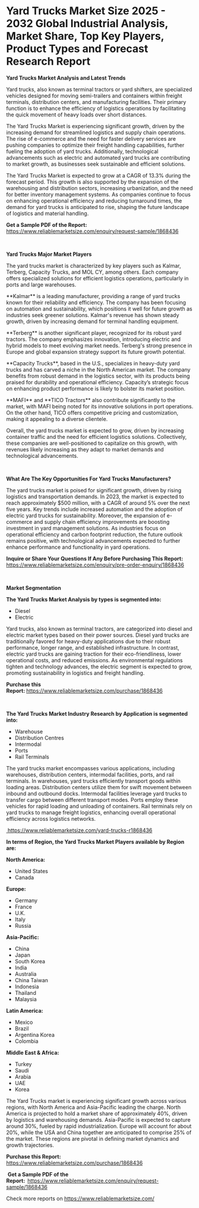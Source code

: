 <p><h1>Yard Trucks Market Size 2025 - 2032 Global Industrial Analysis, Market Share, Top Key Players, Product Types and Forecast Research Report</h1></p><p><strong>Yard Trucks Market Analysis and Latest Trends</strong></p>
<p><p>Yard trucks, also known as terminal tractors or yard shifters, are specialized vehicles designed for moving semi-trailers and containers within freight terminals, distribution centers, and manufacturing facilities. Their primary function is to enhance the efficiency of logistics operations by facilitating the quick movement of heavy loads over short distances.</p><p>The Yard Trucks Market is experiencing significant growth, driven by the increasing demand for streamlined logistics and supply chain operations. The rise of e-commerce and the need for faster delivery services are pushing companies to optimize their freight handling capabilities, further fueling the adoption of yard trucks. Additionally, technological advancements such as electric and automated yard trucks are contributing to market growth, as businesses seek sustainable and efficient solutions.</p><p>The Yard Trucks Market is expected to grow at a CAGR of 13.3% during the forecast period. This growth is also supported by the expansion of the warehousing and distribution sectors, increasing urbanization, and the need for better inventory management systems. As companies continue to focus on enhancing operational efficiency and reducing turnaround times, the demand for yard trucks is anticipated to rise, shaping the future landscape of logistics and material handling.</p></p>
<p><strong>Get a Sample PDF of the Report:&nbsp;</strong> <a href="https://www.reliablemarketsize.com/enquiry/request-sample/1868436?utm_campaign=3516&utm_medium=2&utm_source=Github&utm_content=ia&utm_term=08042025&utm_id=yard-trucks">https://www.reliablemarketsize.com/enquiry/request-sample/1868436</a></p>
<p>&nbsp;</p>
<p><strong>Yard Trucks Major Market Players</strong></p>
<p><p>The yard trucks market is characterized by key players such as Kalmar, Terberg, Capacity Trucks, and MOL CY, among others. Each company offers specialized solutions for efficient logistics operations, particularly in ports and large warehouses. </p><p>**Kalmar** is a leading manufacturer, providing a range of yard trucks known for their reliability and efficiency. The company has been focusing on automation and sustainability, which positions it well for future growth as industries seek greener solutions. Kalmar's revenue has shown steady growth, driven by increasing demand for terminal handling equipment.</p><p>**Terberg** is another significant player, recognized for its robust yard tractors. The company emphasizes innovation, introducing electric and hybrid models to meet evolving market needs. Terberg's strong presence in Europe and global expansion strategy support its future growth potential.</p><p>**Capacity Trucks**, based in the U.S., specializes in heavy-duty yard trucks and has carved a niche in the North American market. The company benefits from robust demand in the logistics sector, with its products being praised for durability and operational efficiency. Capacity’s strategic focus on enhancing product performance is likely to bolster its market position.</p><p>**MAFI** and **TICO Tractors** also contribute significantly to the market, with MAFI being noted for its innovative solutions in port operations. On the other hand, TICO offers competitive pricing and customization, making it appealing to a diverse clientele.</p><p>Overall, the yard trucks market is expected to grow, driven by increasing container traffic and the need for efficient logistics solutions. Collectively, these companies are well-positioned to capitalize on this growth, with revenues likely increasing as they adapt to market demands and technological advancements.</p></p>
<p>&nbsp;</p>
<p><strong>What Are The Key Opportunities For Yard Trucks Manufacturers?</strong></p>
<p><p>The yard trucks market is poised for significant growth, driven by rising logistics and transportation demands. In 2023, the market is expected to reach approximately $500 million, with a CAGR of around 5% over the next five years. Key trends include increased automation and the adoption of electric yard trucks for sustainability. Moreover, the expansion of e-commerce and supply chain efficiency improvements are boosting investment in yard management solutions. As industries focus on operational efficiency and carbon footprint reduction, the future outlook remains positive, with technological advancements expected to further enhance performance and functionality in yard operations.</p></p>
<p><strong>Inquire or Share Your Questions If Any Before Purchasing This Report:</strong> <a href="https://www.reliablemarketsize.com/enquiry/pre-order-enquiry/1868436?utm_campaign=3516&utm_medium=2&utm_source=Github&utm_content=ia&utm_term=08042025&utm_id=yard-trucks">https://www.reliablemarketsize.com/enquiry/pre-order-enquiry/1868436</a></p>
<p>&nbsp;</p>
<p><strong>Market Segmentation</strong></p>
<p><strong>The Yard Trucks Market Analysis by types is segmented into:</strong></p>
<p><ul><li>Diesel</li><li>Electric</li></ul></p>
<p><p>Yard trucks, also known as terminal tractors, are categorized into diesel and electric market types based on their power sources. Diesel yard trucks are traditionally favored for heavy-duty applications due to their robust performance, longer range, and established infrastructure. In contrast, electric yard trucks are gaining traction for their eco-friendliness, lower operational costs, and reduced emissions. As environmental regulations tighten and technology advances, the electric segment is expected to grow, promoting sustainability in logistics and freight handling.</p></p>
<p><strong>Purchase this Report:&nbsp;</strong><a href="https://www.reliablemarketsize.com/purchase/1868436?utm_campaign=3516&utm_medium=2&utm_source=Github&utm_content=ia&utm_term=08042025&utm_id=yard-trucks">https://www.reliablemarketsize.com/purchase/1868436</a></p>
<p>&nbsp;</p>
<p><strong>The Yard Trucks Market Industry Research by Application is segmented into:</strong></p>
<p><ul><li>Warehouse</li><li>Distribution Centres</li><li>Intermodal</li><li>Ports</li><li>Rail Terminals</li></ul></p>
<p><p>The yard trucks market encompasses various applications, including warehouses, distribution centers, intermodal facilities, ports, and rail terminals. In warehouses, yard trucks efficiently transport goods within loading areas. Distribution centers utilize them for swift movement between inbound and outbound docks. Intermodal facilities leverage yard trucks to transfer cargo between different transport modes. Ports employ these vehicles for rapid loading and unloading of containers. Rail terminals rely on yard trucks to manage freight logistics, enhancing overall operational efficiency across logistics networks.</p></p>
<p><a href="https://www.reliablemarketsize.com/yard-trucks-r1868436?utm_campaign=3516&utm_medium=2&utm_source=Github&utm_content=ia&utm_term=08042025&utm_id=yard-trucks">&nbsp;https://www.reliablemarketsize.com/yard-trucks-r1868436</a></p>
<p><strong>In terms of Region, the Yard Trucks Market Players available by Region are:</strong></p>
<p>
    <p> <strong> North America: </strong>
        <ul>
            <li>United States</li>
            <li>Canada</li>
        </ul>
        </p> 
    <p> <strong> Europe: </strong>
        <ul>
            <li>Germany</li>
            <li>France</li>
            <li>U.K.</li>
            <li>Italy</li>
            <li>Russia</li>
        </ul>
        </p> 
    <p> <strong> Asia-Pacific: </strong>
        <ul>
            <li>China</li>
            <li>Japan</li>
            <li>South Korea</li>
            <li>India</li>
            <li>Australia</li>
            <li>China Taiwan</li>
            <li>Indonesia</li>
            <li>Thailand</li>
            <li>Malaysia</li>
        </ul>
        </p> 
    <p> <strong> Latin America: </strong>
        <ul>
            <li>Mexico</li>
            <li>Brazil</li>
            <li>Argentina Korea</li>
            <li>Colombia</li>
        </ul>
        </p> 
    <p> <strong> Middle East & Africa: </strong>
        <ul>
            <li>Turkey</li>
            <li>Saudi</li>
            <li>Arabia</li>
            <li>UAE</li>
            <li>Korea</li>
        </ul>
    </p>
    </p>
<p><p>The Yard Trucks market is experiencing significant growth across various regions, with North America and Asia-Pacific leading the charge. North America is projected to hold a market share of approximately 40%, driven by logistics and warehousing demands. Asia-Pacific is expected to capture around 30%, fueled by rapid industrialization. Europe will account for about 20%, while the USA and China together are anticipated to comprise 25% of the market. These regions are pivotal in defining market dynamics and growth trajectories.</p></p>
<p><strong>Purchase this Report: </strong><a href="https://www.reliablemarketsize.com/purchase/1868436?utm_campaign=3516&utm_medium=2&utm_source=Github&utm_content=ia&utm_term=08042025&utm_id=yard-trucks">https://www.reliablemarketsize.com/purchase/1868436</a></p>
<p>&nbsp;<strong>Get a Sample PDF of the Report:&nbsp;&nbsp;</strong><a href="https://www.reliablemarketsize.com/enquiry/request-sample/1868436?utm_campaign=3516&utm_medium=2&utm_source=Github&utm_content=ia&utm_term=08042025&utm_id=yard-trucks">https://www.reliablemarketsize.com/enquiry/request-sample/1868436</a></p>
<p><strong></strong></p>
<p>Check more reports on <a href="https://www.reliablemarketsize.com/?utm_campaign=3516&utm_medium=2&utm_source=Github&utm_content=ia&utm_term=08042025&utm_id=yard-trucks">https://www.reliablemarketsize.com/</a></p>